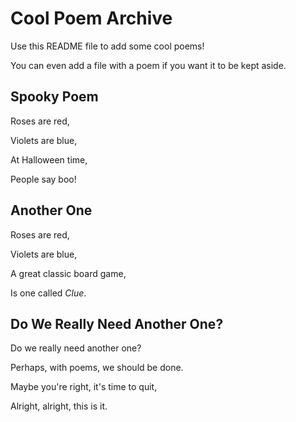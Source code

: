 # Cool Poem Archive

Use this README file to add some cool poems! 

You can even add a file with a poem if you want it to be kept aside.

## Spooky Poem

Roses are red,

Violets are blue,

At Halloween time,

People say boo!

## Another One

Roses are red,

Violets are blue,

A great classic board game,

Is one called *Clue*.

## Do We Really Need Another One?

Do we really need another one?

Perhaps, with poems, we should be done.

Maybe you're right, it's time to quit,

Alright, alright, this is it.